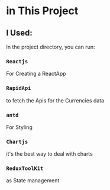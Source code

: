 # in This Project

## I Used:

In the project directory, you can run:

### `Reactjs`

For Creating a ReactApp

### `RapidApi`

to fetch the Apis for the Currencies data

### `antd`

For Styling

### `Chartjs`

it's the best way to deal with charts

### `ReduxToolKit`

as State management
